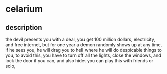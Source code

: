 # **celarium**

## description
the devil presents you with a deal, you get 100 million dollars, electricity, and free internet, but for one year a demon randomly shows up at any time, if he sees you, he will drag you to hell where he will do despicable things to you, to avoid this, you have to turn off all the lights, close the windows, and lock the door if you can, and also hide. you can play this with friends or solo,
